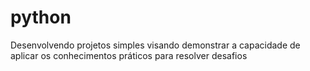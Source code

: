 # python
Desenvolvendo projetos simples visando demonstrar a capacidade de aplicar os conhecimentos práticos para resolver desafios
